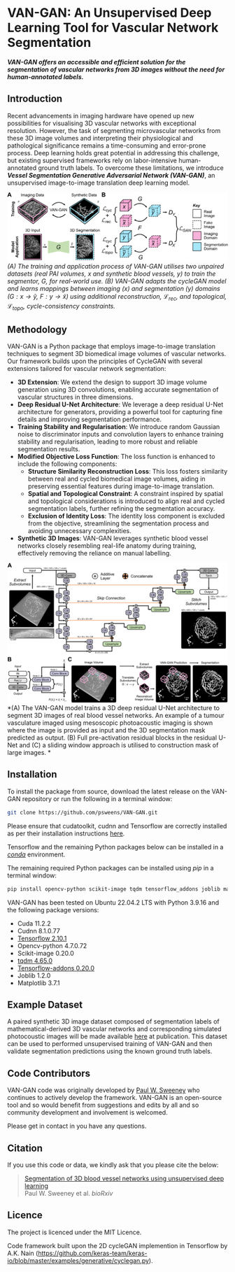 # VAN-GAN: An Unsupervised Deep Learning Tool for Vascular Network Segmentation

***VAN-GAN offers an accessible and efficient solution for the segmentation of vascular networks from 3D images without the need for human-annotated labels.***

## Introduction

Recent advancements in imaging hardware have opened up new possibilities for visualising 3D vascular networks with exceptional resolution. However, the task of segmenting microvascular networks from these 3D image volumes and interpreting their physiological and pathological significance remains a time-consuming and error-prone process. Deep learning holds great potential in addressing this challenge, but existing supervised frameworks rely on labor-intensive human-annotated ground truth labels. To overcome these limitations, we introduce ***Vessel Segmentation Generative Adversarial Network (VAN-GAN)***, an unsupervised image-to-image translation deep learning model.

![alt text](VANGAN_Overview.jpg)
*(A) The training and application process of VAN-GAN utilises two unpaired datasets (real PAI volumes, $x$ and synthetic blood vessels, $y$) to train the segmentor, $G$, for real-world use. (B) VAN-GAN adapts the cycleGAN model and learns mappings between imaging ($x$) and segmentation ($y$) domains ($G:x\rightarrow\tilde{y}$, $F:y\rightarrow\tilde{x}$) using additional reconstruction, $\mathcal{L}_{rec}$, and topological, $\mathcal{L}_{topo}$, cycle-consistency constraints.*

## Methodology

VAN-GAN is a Python package that employs image-to-image translation techniques to segment 3D biomedical image volumes of vascular networks. Our framework builds upon the principles of CycleGAN with several extensions tailored for vascular network segmentation:

* **3D Extension**: We extend the design to support 3D image volume generation using 3D convolutions, enabling accurate segmentation of vascular structures in three dimensions.
* **Deep Residual U-Net Architecture**: We leverage a deep residual U-Net architecture for generators, providing a powerful tool for capturing fine details and improving segmentation performance.
* **Training Stability and Regularisation**: We introduce random Gaussian noise to discriminator inputs and convolution layers to enhance training stability and regularisation, leading to more robust and reliable segmentation results.
* **Modified Objective Loss Function**: The loss function is enhanced to include the following components:
  * **Structure Similarity Reconstruction Loss**: This loss fosters similarity between real and cycled biomedical image volumes, aiding in preserving essential features during image-to-image translation. 
  * **Spatial and Topological Constraint**: A constraint inspired by spatial and topological considerations is introduced to align real and cycled segmentation labels, further refining the segmentation accuracy. 
  * **Exclusion of Identity Loss**: The identity loss component is excluded from the objective, streamlining the segmentation process and avoiding unnecessary complexities. 
* **Synthetic 3D Images**: VAN-GAN leverages synthetic blood vessel networks closely resembling real-life anatomy during training, effectively removing the reliance on manual labelling.

![alt text](Generator_Architecture.jpg)
*(A) The VAN-GAN model trains a 3D deep residual U-Net architecture to segment 3D images of real blood vessel networks. An example of a tumour vasculature imaged using mesoscopic photoacoustic imaging is shown where the image is provided as input and the 3D segmentation mask predicted as output. (B) Full pre-activation residual blocks in the residual U-Net and (C) a sliding window approach is utilised to construction mask of large images. *

## Installation
To install the package from source, download the latest release on the VAN-GAN repository or run the following in a terminal window:
```bash
git clone https://github.com/psweens/VAN-GAN.git
```

Please ensure that cudatoolkit, cudnn and Tensorflow are correctly installed as per their installation instructions [here](https://www.tensorflow.org/install/pip).

Tensorflow and the remaining Python packages below can be installed in a [_conda_](https://www.anaconda.com/download/) environment.

The remaining required Python packages can be installed using _pip_ in a terminal window:
```bash
pip install opencv-python scikit-image tqdm tensorflow_addons joblib matplotlib
```

VAN-GAN has been tested on Ubuntu 22.04.2 LTS with Python 3.9.16 and the following package versions:
* Cuda 11.2.2
* Cudnn 8.1.0.77
* [Tensorflow 2.10.1](https://www.tensorflow.org)
* Opencv-python 4.7.0.72
* Scikit-image 0.20.0
* [tqdm 4.65.0](https://github.com/tqdm/tqdm)
* [Tensorflow-addons 0.20.0](https://www.tensorflow.org/addons)
* Joblib 1.2.0
* Matplotlib 3.7.1

## Example Dataset
A paired synthetic 3D image dataset composed of segmentation labels of mathematical-derived 3D vascular networks and corresponding simulated photocoustic images will be made available [here](https://doi.org/10.17863/CAM.96379) at publication. This dataset can be used to performed unsupervised training of VAN-GAN and then validate segmentation predictions using the known ground truth labels.

## Code Contributors
VAN-GAN code was originally developed by [Paul W. Sweeney](https://www.psweeney.co.uk) who continues to actively develop the framework. VAN-GAN is an open-source tool and so would benefit from suggestions and edits by all and so community development and involvement is welcomed.

Please get in contact in you have any questions.

## Citation
If you use this code or data, we kindly ask that you please cite the below:
> [Segmentation of 3D blood vessel networks using unsupervised deep learning](https://doi.org/10.1101/2023.04.30.538453)<br>
> Paul W. Sweeney et al. *bioRxiv*

## Licence
The project is licenced under the MIT Licence.

Code framework built upon the 2D cycleGAN implemention in Tensorflow by A.K. Nain (https://github.com/keras-team/keras-io/blob/master/examples/generative/cyclegan.py).
